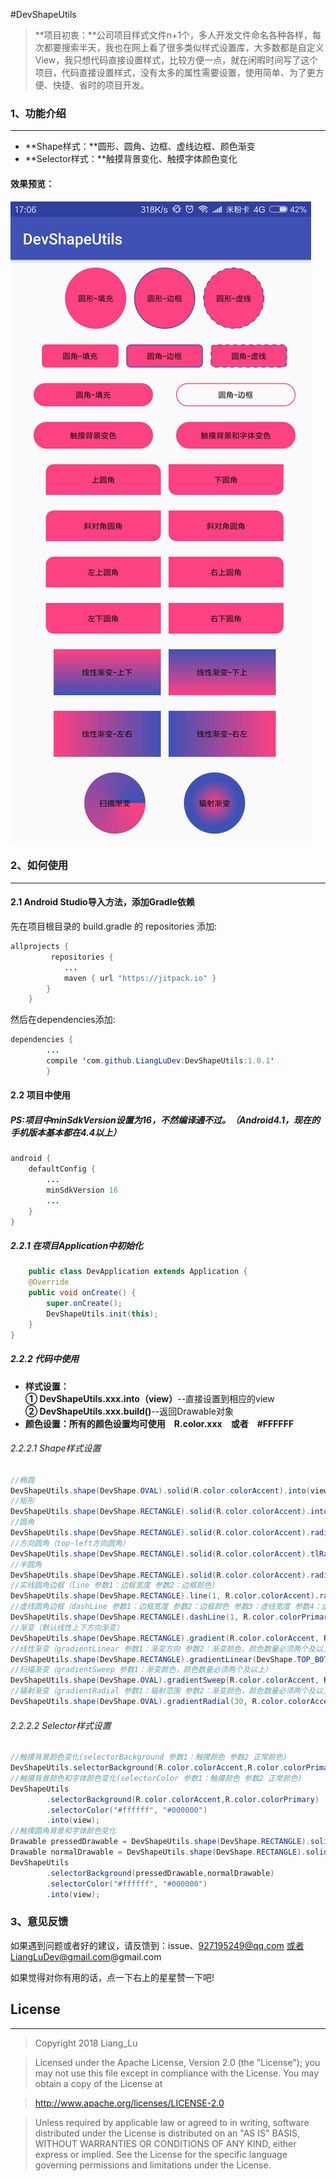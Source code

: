 #DevShapeUtils

>**项目初衷：**公司项目样式文件n+1个，多人开发文件命名各种各样，每次都要搜索半天，我也在网上看了很多类似样式设置库，大多数都是自定义View，我只想代码直接设置样式，比较方便一点，就在闲暇时间写了这个项目，代码直接设置样式，没有太多的属性需要设置，使用简单、为了更方便、快捷、省时的项目开发。
### 1、功能介绍
-------------------
- **Shape样式：**圆形、圆角、边框、虚线边框、颜色渐变
- **Selector样式：**触摸背景变化、触摸字体颜色变化
#### 效果预览：
  ![Alt text](./DevShapeUtils.jpg)

### 2、如何使用
-------------------
#### 2.1 Android Studio导入方法，添加Gradle依赖
先在项目根目录的 build.gradle 的 repositories 添加:
``` java
allprojects {
         repositories {
            ...
            maven { url "https://jitpack.io" }
        }
    }
```
然后在dependencies添加:
``` java
dependencies {
        ...
        compile 'com.github.LiangLuDev:DevShapeUtils:1.0.1'
        }
```
#### 2.2 项目中使用
##### PS:项目中minSdkVersion设置为16，不然编译通不过。（Android4.1，现在的手机版本基本都在4.4以上）
```java
android {
    defaultConfig {
        ...
        minSdkVersion 16
        ...
    }
}
```
##### 2.2.1 在项目Application中初始化
``` java
	public class DevApplication extends Application {
    @Override
    public void onCreate() {
        super.onCreate();
        DevShapeUtils.init(this);
    }
}
```
##### 2.2.2 代码中使用
- **样式设置：<br />① DevShapeUtils.xxx.into（view）**--直接设置到相应的view
<br />**② DevShapeUtils.xxx.build()**--返回Drawable对象
- **颜色设置：**所有的颜色设置均可使用&emsp;**R.color.xxx**&emsp;或者&emsp;**#FFFFFF**
###### 2.2.2.1 Shape样式设置
``` java
//椭圆
DevShapeUtils.shape(DevShape.OVAL).solid(R.color.colorAccent).into(view);
//矩形
DevShapeUtils.shape(DevShape.RECTANGLE).solid(R.color.colorAccent).into(view);
//圆角
DevShapeUtils.shape(DevShape.RECTANGLE).solid(R.color.colorAccent).radius(10).into(view);
//方向圆角（top-left方向圆角）
DevShapeUtils.shape(DevShape.RECTANGLE).solid(R.color.colorAccent).tlRadius(10).into(view);
//半圆角
DevShapeUtils.shape(DevShape.RECTANGLE).solid(R.color.colorAccent).radius(999).into(view);
//实线圆角边框（line 参数1：边框宽度 参数2：边框颜色）
DevShapeUtils.shape(DevShape.RECTANGLE).line(1, R.color.colorAccent).radius(10).into(view);
//虚线圆角边框（dashLine 参数1：边框宽度 参数2：边框颜色 参数3：虚线宽度 参数4：虚线间隙宽度）
DevShapeUtils.shape(DevShape.RECTANGLE).dashLine(1, R.color.colorPrimary, 5, 5).radius(10).into(view);
//渐变（默认线性上下方向渐变）
DevShapeUtils.shape(DevShape.RECTANGLE).gradient(R.color.colorAccent, R.color.colorPrimary).into(view);
//线性渐变（gradientLinear 参数1：渐变方向 参数2：渐变颜色，颜色数量必须两个及以上）
DevShapeUtils.shape(DevShape.RECTANGLE).gradientLinear(DevShape.TOP_BOTTOM, R.color.colorAccent, R.color.colorPrimary).into(view);
//扫描渐变（gradientSweep 参数1：渐变颜色，颜色数量必须两个及以上）
DevShapeUtils.shape(DevShape.OVAL).gradientSweep(R.color.colorAccent, R.color.colorPrimary).into(view);
//辐射渐变（gradientRadial 参数1：辐射范围 参数2：渐变颜色，颜色数量必须两个及以上）
DevShapeUtils.shape(DevShape.OVAL).gradientRadial(30, R.color.colorAccent, R.color.colorPrimary).into(view);
```
###### 2.2.2.2 Selector样式设置
``` java
//触摸背景颜色变化(selectorBackground 参数1：触摸颜色 参数2 正常颜色)
DevShapeUtils.selectorBackground(R.color.colorAccent,R.color.colorPrimary).into(view);
//触摸背景颜色和字体颜色变化(selectorColor 参数1：触摸颜色 参数2 正常颜色)
DevShapeUtils
        .selectorBackground(R.color.colorAccent,R.color.colorPrimary)
        .selectorColor("#ffffff", "#000000")
        .into(view);
//触摸圆角背景和字体颜色变化
Drawable pressedDrawable = DevShapeUtils.shape(DevShape.RECTANGLE).solid(R.color.colorAccent).radius(10).build();
Drawable normalDrawable = DevShapeUtils.shape(DevShape.RECTANGLE).solid(R.color.colorPrimary).radius(10).build();
DevShapeUtils
        .selectorBackground(pressedDrawable,normalDrawable)
        .selectorColor("#ffffff", "#000000")
        .into(view);
```
### 3、意见反馈
如果遇到问题或者好的建议，请反馈到：issue、927195249@qq.com 或者LiangLuDev@gmail.com@gmail.com

如果觉得对你有用的话，点一下右上的星星赞一下吧!

## License
-------------------
> Copyright 2018 Liang_Lu

> Licensed under the Apache License, Version 2.0 (the "License");
   you may not use this file except in compliance with the License.
   You may obtain a copy of the License at

> http://www.apache.org/licenses/LICENSE-2.0

> Unless required by applicable law or agreed to in writing, software
   distributed under the License is distributed on an "AS IS" BASIS,
   WITHOUT WARRANTIES OR CONDITIONS OF ANY KIND, either express or implied.
   See the License for the specific language governing permissions and
   limitations under the License.